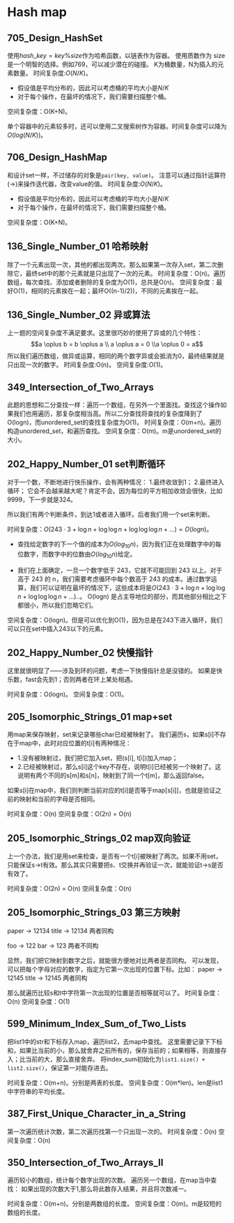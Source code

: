 # Hash map
## 705_Design_HashSet
使用$hash\_key = key \% size$作为哈希函数，以链表作为容器。
使用质数作为 size 是一个明智的选择。例如769，可以减少潜在的碰撞。
K为桶数量，N为插入的元素数量。
时间复杂度:$O(N/K)$。
* 假设值是平均分布的，因此可以考虑桶的平均大小是$N/K$
* 对于每个操作，在最坏的情况下，我们需要扫描整个桶。

空间复杂度：O(K+N)。

单个容器中的元素较多时，还可以使用二叉搜索树作为容器。时间复杂度可以降为$O(log(N/K))$。

## 706_Design_HashMap
和设计set一样，不过储存的对象是```pair(key, value)```。
注意可以通过指针运算符(->)来操作迭代器，改变value的值。
时间复杂度:$O(N/K)$。
* 假设值是平均分布的，因此可以考虑桶的平均大小是$N/K$
* 对于每个操作，在最坏的情况下，我们需要扫描整个桶。

空间复杂度：O(K+N)。

## 136_Single_Number_01 哈希映射
除了一个元素出现一次，其他的都出现两次。那么如果第一次存入set，第二次删除它，最终set中的那个元素就是只出现了一次的元素。
时间复杂度：O(n)。遍历数组，每次查找、添加或者删除的复杂度为O(1)，总共是O(n)。
空间复杂度：最好O(1)，相同的元素挨在一起；最坏O((n-1)/2))，不同的元素挨在一起。

## 136_Single_Number_02 异或算法
上一题的空间复杂度不满足要求。这里很巧妙的使用了异或的几个特性：
$$a \oplus b = b \oplus a \\ a \oplus a = 0 \\a \oplus 0 = a$$
所以我们遍历数组，做异或运算，相同的两个数字异或会抵消为0，最终结果就是只出现一次的数字。
时间复杂度:O(n)。
空间复杂度:O(1)。

## 349_Intersection_of_Two_Arrays
此题的思想和二分查找一样：遍历一个数组，在另外一个里面找。查找这个操作如果我们也用遍历，那复杂度相当高。所以二分查找将查找的复杂度降到了O(logn)，而unordered_set的查找复杂度为O(1)。
时间复杂度：O(m+n)。遍历构造unordered_set，和遍历查找。
空间复杂度：O(m)。m是unordered_set的大小。

## 202_Happy_Number_01 set判断循环
对于一个数，不断地进行快乐操作，会有两种情况：
1.最终收敛到1；
2.最终进入循环；
它会不会越来越大呢？肯定不会。因为每位的平方相加收敛会很快，比如9999，下一步就是324。

所以我们有两个判断条件，到达1或者进入循环。后者我们用一个set来判断。

时间复杂度：$O(243 \cdot 3 + \log n + \log\log n + \log\log\log n +...) = O(logn)$。
* 查找给定数字的下一个值的成本为$O(log_{10}n)$，因为我们正在处理数字中的每位数字，而数字中的位数由$O(log_{10}n)$给定。

* 我们在上面确定，一旦一个数字低于 243，它就不可能回到 243 以上。对于高于 243 的 n，我们需要考虑循环中每个数高于 243 的成本。通过数学运算，我们可以证明在最坏的情况下，这些成本将是$O(243 \cdot 3 + \log n + \log\log n + \log\log\log n +...)$..。
O(logn) 是占主导地位的部分，而其他部分相比之下都很小，所以我们忽略它们。

空间复杂度：O(logn)。但是可以优化到O(1)，因为总是在243下进入循环，我们可以只在set中插入243以下的元素。

## 202_Happy_Number_02 快慢指针
这里就很明显了——涉及到环的问题，考虑一下快慢指针总是没错的。
如果是快乐数，fast会先到1；否则两者在环上某处相遇。

时间复杂度：O(logn)。
空间复杂度：O(1)。

## 205_Isomorphic_Strings_01 map+set
用map来保存映射，set来记录哪些char已经被映射了。
我们遍历s，如果s[i]不存在于map中，此时对应位置的t[i]有两种情况：
* 1.没有被映射过，我们把它加入set，把(s[i], t[i])加入map；
* 2.已经被映射过，那么s[i]这个key不存在，说明t[i]已经被另一个映射了。这说明有两个不同的s[m]和s[n]，映射到了同一个t[m]，那么返回false。

如果s[i]在map中，我们则判断当前对应的t[i]是否等于map[s[i]]，也就是验证之前的映射和当前的字母是否相同。

时间复杂度：O(n)
空间复杂度：O(2n) = O(n)

## 205_Isomorphic_Strings_02 map双向验证
上一个办法，我们是用set来检查，是否有一个t[i]被映射了两次。如果不用set，只能保证s->t有效。那么其实只需要把s、t交换并再验证一次，就能验证t->s是否有效了。

时间复杂度：O(2n) = O(n)
空间复杂度：O(n) 

## 205_Isomorphic_Strings_03 第三方映射
paper -> 12134
title -> 12134
两者同构

foo -> 122
bar -> 123
两者不同构

显然，我们把它映射到数字之后，就能很方便地对比两者是否同构。
可以发现，可以把每个字母对应的数字，指定为它第一次出现的位置下标。比如：
paper -> 12145
title -> 12145
两者同构

那么就遍历比较s和t中字符第一次出现的位置是否相等就可以了。
时间复杂度：O(n)
空间复杂度：O(1) 

## 599_Minimum_Index_Sum_of_Two_Lists
把list1中的str和下标存入map，遍历list2，去map中查找。
这里需要记录下下标和，如果比当前的小，那么就舍弃之前所有的，保存当前的；如果相等，则直接存入；比当前的大，那么直接舍弃。
将index_sum初始化为```list1.size() + list2.size()```，保证第一对能存进去。

时间复杂度：O(m+n)。分别是两表的长度。
空间复杂度：O(m*len)。len是list1中字符串的平均长度。

## 387_First_Unique_Character_in_a_String
第一次遍历统计次数，第二次遍历找第一个只出现一次的。
时间复杂度：O(n)
空间复杂度：O(n) 

## 350_Intersection_of_Two_Arrays_II
遍历较小的数组，统计每个数字出现的次数。
遍历另一个数组，在map当中查找：
如果出现的次数大于1,那么将此数存入结果，并且将次数减一。

时间复杂度：O(m+n)。分别是两数组的长度。
空间复杂度：O(m)。m是较短的数组的长度。